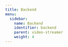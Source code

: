 ```yaml
---
title: Backend
menu:
  sidebar:
    name: Backend
    identifier: backend
    parent: video-streamer
    weight: 4
---
```

